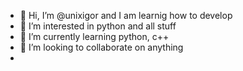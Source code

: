 - 👋 Hi, I’m @unixigor and I am learnig how to develop
- 👀 I’m interested in python and all stuff
- 🌱 I’m currently learning python, c++
- 💞️ I’m looking to collaborate on anything
-

<!---
unixigor/unixigor is a ✨ special ✨ repository because its `README.md` (this file) appears on your GitHub profile.
You can click the Preview link to take a look at your changes.
--->
